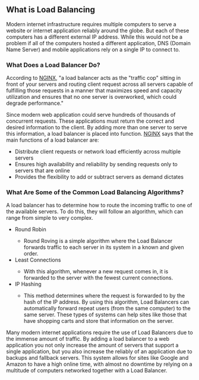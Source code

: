 ## What is Load Balancing

Modern internet infrastructure requires multiple computers to serve a website or internet application reliably around the globe. But each of these computers has a different external IP address. While this would not be a problem if all of the computers hosted a different application, DNS (Domain Name Server) and mobile applications rely on a single IP to connect to.

### What Does a Load Balancer Do?
According to [NGINX](https://www.ngnix.com/resources/glossary/load-balancing/), "a load balancer acts as the "traffic cop" sitting in front of your servers and routing client request across all servers capable of fulfilling those requests in a manner that maximizes speed and capacity utilization and ensures that no one server is overworked, which could degrade performance."

Since modern web application could serve hundreds of thousands of concurrent requests. These applications must return the correct and desired information to the client. By adding more than one server to serve this information, a load balancer is placed into function. [NGINX](https://www.ngnix.com/resources/glossary/load-balancing/) says that the main functions of a load balancer are:

<ul>
  <li>Distribute client requests or network load efficiently across multiple servers</li>
  <li>Ensures high availability and reliability by sending requests only to servers that are online</li>
  <li>Provides the flexibility to add or subtract servers as demand dictates</li>
</ul>

### What Are Some of the Common Load Balancing Algorithms?
A load balancer has to determine how to route the incoming traffic to one of the available servers. To do this, they will follow an algorithm, which can range from simple to very complex. 

<ul>
  <li>Round Robin</li>
  <ul>
    <li>Round Roving is a simple algorithm where the Load Balancer forwards traffic to each server in its system in a known and given order.
  </ul>
  <li>Least Connections</li>
  <ul>
    <li>With this algorithm, whenever a new request comes in, it is forwarded to the server with the fewest current connections.</li>
  </ul>
  <li>IP Hashing</li>
  <ul>
    <li>This method determines where the request is forwarded to by the hash of the IP address. By using this algorithm, Load Balancers can automatically forward repeat users (from the same computer) to the same server. These types of systems can help sites like those that have shopping carts and store that information on the server.</li>
  </ul>
</ul>
  
Many modern internet applications require the use of Load Balancers due to the immense amount of traffic. By adding a load balancer to a web application you not only increase the amount of servers that support a single application, but you also increase the reliably of an application due to backups and fallback servers. This system allows for sites like Google and Amazon to have a high online time, with almost no downtime by relying on a multitude of computers networked together with a Load Balancer.
